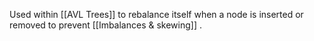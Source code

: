 Used within [[AVL Trees]] to rebalance itself when a node is inserted or removed to prevent [[Imbalances & skewing]] . 
